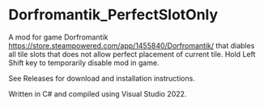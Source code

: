 # Dorfromantik_PerfectSlotOnly

A mod for game Dorfromantik https://store.steampowered.com/app/1455840/Dorfromantik/ that diables all tile slots that does not allow perfect placement of current tile. Hold Left Shift key to temporarily disable mod in game.

See Releases for download and installation instructions.

Written in C# and compiled using Visual Studio 2022.

